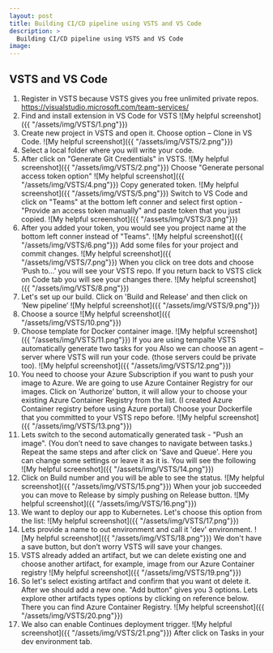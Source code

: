 ```yaml
---
layout: post
title: Building CI/CD pipeline using VSTS and VS Code
description: >
  Building CI/CD pipeline using VSTS and VS Code
image: 
---
```

## VSTS and VS Code 
1. Register in VSTS because VSTS gives you free unlimited private repos.
https://visualstudio.microsoft.com/team-services/
2.	Find and install extension in VS Code for VSTS
![My helpful screenshot]({{ "/assets/img/VSTS/1.png"}}) 
3. Create new project in VSTS and open it. Choose option – Clone in VS Code. 
![My helpful screenshot]({{ "/assets/img/VSTS/2.png"}}) 
4.	Select a local folder where you will write your code. 
5.	After click on  "Generate Git Credentials" in VSTS.
![My helpful screenshot]({{ "/assets/img/VSTS/2.png"}}) 
Choose "Generate personal access token option"
![My helpful screenshot]({{ "/assets/img/VSTS/4.png"}}) 
Copy generated token.
![My helpful screenshot]({{ "/assets/img/VSTS/5.png"}}) 
Switch to VS Code and click on "Teams" at the bottom left conner and select first option - "Provide an access token manually" and paste token that you just copied.
![My helpful screenshot]({{ "/assets/img/VSTS/3.png"}}) 
6. After you added your token, you would see you project name at the bottom left conner instead of "Teams".
![My helpful screenshot]({{ "/assets/img/VSTS/6.png"}}) 
Add some files for your project and commit changes.
![My helpful screenshot]({{ "/assets/img/VSTS/7.png"}}) 
When you click on tree dots and choose ‘Push to…’ you will see your VSTS repo.
If you return back to VSTS click on Code tab you will see your changes there.
![My helpful screenshot]({{ "/assets/img/VSTS/8.png"}}) 
7. Let's set up our build. Click on 'Build and Release' and then click on ‘New pipeline’
![My helpful screenshot]({{ "/assets/img/VSTS/9.png"}})  
8. Choose a source 
![My helpful screenshot]({{ "/assets/img/VSTS/10.png"}}) 
9. Choose template for Docker container image.
![My helpful screenshot]({{ "/assets/img/VSTS/11.png"}}) 
If you are using tempalte VSTS automatically generate two tasks for you 
Also we can choose an agent – server where VSTS will run your code. (those servers could be private too).
![My helpful screenshot]({{ "/assets/img/VSTS/12.png"}}) 
10. You need to choose your Azure Subscription if you want to push your image to Azure. We are going to use Azure Container Registry for our images. Click on 'Authorize' button, it will allow your to choose your existing Azure Container Registry from the list. (I created Azure Container registry before using Azure portal)
Choose your Dockerfile that you committed to your VSTS repo before.
![My helpful screenshot]({{ "/assets/img/VSTS/13.png"}}) 
11. Lets switch to the second automatically generated task - "Push an image". (You don’t need to save changes to navigate between tasks.) 
Repeat the same steps and after click on 'Save and Queue'. Here you can change some settings or leave it as it is. 
You will see the following  
![My helpful screenshot]({{ "/assets/img/VSTS/14.png"}}) 
12. Click on Build number and you will be able to see the status.
![My helpful screenshot]({{ "/assets/img/VSTS/15.png"}}) 
When your job succeeded you can move to Release by simply pushing on Release button. 
![My helpful screenshot]({{ "/assets/img/VSTS/16.png"}}) 
13. We want to deploy our app to Kubernetes. Let's choose this option from the list:
![My helpful screenshot]({{ "/assets/img/VSTS/17.png"}}) 
14. Lets provide a name to out environment and call it 'dev' environment. 
![My helpful screenshot]({{ "/assets/img/VSTS/18.png"}}) We don't have a save button, but don’t worry VSTS will save your changes.
15. VSTS already added an artifact, but we can delete existing one and choose another artifact, for example, image from our Azure Container registry 
![My helpful screenshot]({{ "/assets/img/VSTS/19.png"}})
16. So let's select existing artifact and confirm that you want ot delete it. After we should add a new one. "Add button" gives you 3 options. Lets explore other artifacts types options by clicking on reference below.
There you can find Azure Container Registry.
 ![My helpful screenshot]({{ "/assets/img/VSTS/20.png"}})
 17. We also can enable Continues deployment trigger.
  ![My helpful screenshot]({{ "/assets/img/VSTS/21.png"}})
After click on Tasks in your dev environment tab. 













